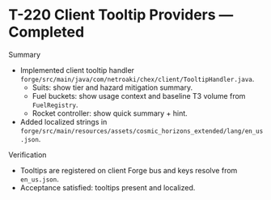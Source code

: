 # T-220 Client Tooltip Providers — Completed

Summary

- Implemented client tooltip handler `forge/src/main/java/com/netroaki/chex/client/TooltipHandler.java`.
  - Suits: show tier and hazard mitigation summary.
  - Fuel buckets: show usage context and baseline T3 volume from `FuelRegistry`.
  - Rocket controller: show quick summary + hint.
- Added localized strings in `forge/src/main/resources/assets/cosmic_horizons_extended/lang/en_us.json`.

Verification

- Tooltips are registered on client Forge bus and keys resolve from `en_us.json`.
- Acceptance satisfied: tooltips present and localized.
